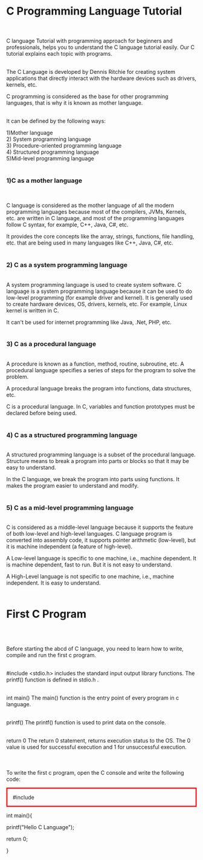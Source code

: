 


<html>

<body>
<h1>C Programming Language Tutorial</h1><br><br>
<p1>
C language Tutorial with programming approach for beginners and professionals, helps you to understand the C language tutorial easily. Our C tutorial explains each topic with programs.<br><br>


The C Language is developed by Dennis Ritchie for creating system applications that directly interact with the hardware devices such as drivers, kernels, etc.<br>

C programming is considered as the base for other programming languages, that is why it is known as mother language.<br><br>

It can be defined by the following ways:<br>


1)Mother language<br>
2) System programming language<br>
3) Procedure-oriented programming language<br>
4) Structured programming language<br>
5)Mid-level programming language<br><br>

 
<h3>1)C as a mother language</h3><br>

C language is considered as the mother language of all the modern programming languages because most of the compilers, JVMs, Kernels, etc. are written in C language, and most of the programming languages follow C syntax, for example, C++, Java, C#, etc.<br>

It provides the core concepts like the array, strings, functions, file handling, etc. that are being used in many languages like C++, Java, C#, etc.<br><br>

<h3> 2) C as a system programming language</h3><br>
A system programming language is used to create system software. C language is a system programming language because it can be used to do low-level programming (for example driver and kernel). It is generally used to create hardware devices, OS, drivers, kernels, etc. For example, Linux kernel is written in C.<br>

It can't be used for internet programming like Java, .Net, PHP, etc.<br><br>

<h3>3) C as a procedural language</h3><br>
A procedure is known as a function, method, routine, subroutine, etc. A procedural language specifies a series of steps for the program to solve the problem.<br>

A procedural language breaks the program into functions, data structures, etc.<br>

C is a procedural language. In C, variables and function prototypes must be declared before being used.<br><br>

<h3>4) C as a structured programming language</h3><br>
A structured programming language is a subset of the procedural language. Structure means to break a program into parts or blocks so that it may be easy to understand.<br>

In the C language, we break the program into parts using functions. It makes the program easier to understand and modify.<br><br>

<h3>5) C as a mid-level programming language</h3><br>
C is considered as a middle-level language because it supports the feature of both low-level and high-level languages. C language program is converted into assembly code, it supports pointer arithmetic (low-level), but it is machine independent (a feature of high-level).<br>

A Low-level language is specific to one machine, i.e., machine dependent. It is machine dependent, fast to run. But it is not easy to understand.<br>

A High-Level language is not specific to one machine, i.e., machine independent. It is easy to understand.<br><br>


<h1>First C Program</h1><br><br>

Before starting the abcd of C language, you need to learn how to write, compile and run the first c program.<br><br>

#include <stdio.h> includes the standard input output library functions. The printf() function is defined in stdio.h .<br><br>

int main() The main() function is the entry point of every program in c language.<br><br>

printf() The printf() function is used to print data on the console.<br><br>

return 0 The return 0 statement, returns execution status to the OS. The 0 value is used for successful execution and 1 for unsuccessful execution.<br><br>
<br><br>To write the first c program, open the C console and write the following code:<br>


<p style="border:3px; border-style:solid; border-color:#FF0000; padding: 1em;">
#include <stdio.h><br>

int main(){ <br>

printf("Hello C Language"); <br>

return 0;<br>

} <br><br>


</body>

</html>
